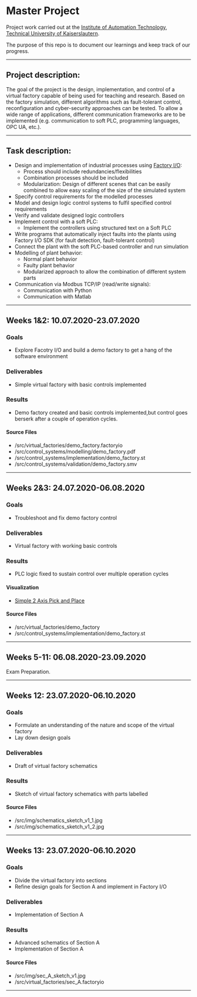 # Master Project
Project work carried out at the [Institute of Automation Technology, Technical University of Kaiserslautern](https://www.eit.uni-kl.de/atplus/home/).

The purpose of this repo is to document our learnings and keep track of our progress.

-------------------------------------------------------------------------------------------------------------------------------------------
## Project description:
The goal of the project is the design, implementation, and control of a virtual factory capable of being used for teaching and research. 
Based on the factory simulation, different algorithms such as fault-tolerant control, 
reconfiguration and cyber-security approaches can be tested. 
To allow a wide range of applications, different communication frameworks are to be implemented 
(e.g. communication to soft PLC, programming languages, OPC UA, etc.). 

-------------------------------------------------------------------------------------------------------------------------------------------
## Task description:
<!-- 
Markdown Tips: 
- Nested lists obtained by using 4 spaces before each bullet point. 
-->
- Design and implementation of industrial processes using [Factory I/O](https://factoryio.com/):
    - Process should include redundancies/flexibilities
    - Combination processes should be included
    - Modularization: Design of different scenes that can be easily combined to allow easy scaling of the size of the simulated system
- Specify control requirements for the modelled processes
- Model and design logic control systems to fulfil specified control requirements
- Verify and validate designed logic controllers
- Implement control with a soft PLC:
  - Implement the controllers using structured text on a Soft PLC
- Write programs that automatically inject faults into the plants using Factory I/O SDK (for fault detection, fault-tolerant control)
- Connect the plant with the soft PLC-based controller and run simulation
- Modelling of plant behavior:
    - Normal plant behavior
    - Faulty plant behavior
    - Modularized approach to allow the combination of different system parts
- Communication via Modbus TCP/IP (read/write signals):
    - Communication with Python
    - Communication with Matlab

-------------------------------------------------------------------------------------------------------------------------------------------
## Weeks 1&2: 10.07.2020-23.07.2020
### Goals
- Explore Facotry I/O and build a demo factory to get a hang of the software environment
### Deliverables
- Simple virtual factory with basic controls implemented
### Results
- Demo factory created and basic controls implemented,but control goes berserk after a couple of operation cycles.
#### Source Files
- /src/virtual_factories/demo_factory.factoryio
- /src/control_systems/modelling/demo_factory.pdf
- /src/control_systems/implementation/demo_factory.st
- /src/control_systems/validation/demo_factory.smv

-------------------------------------------------------------------------------------------------------------------------------------------
## Weeks 2&3: 24.07.2020-06.08.2020
### Goals
- Troubleshoot and fix demo factory control
### Deliverables
- Virtual factory with working basic controls
### Results
- PLC logic fixed to sustain control over multiple operation cycles
#### Visualization
- [Simple 2 Axis Pick and Place](https://youtu.be/4csPRa-M_I4)
#### Source Files
- /src/virtual_factories/demo_factory
- /src/control_systems/implementation/demo_factory.st
-------------------------------------------------------------------------------------------------------------------------------------------
## Weeks 5-11: 06.08.2020-23.09.2020
Exam Preparation.

-------------------------------------------------------------------------------------------------------------------------------------------

## Weeks 12: 23.07.2020-06.10.2020
### Goals
- Formulate an understanding of the nature and scope of the virtual factory
- Lay down design goals
### Deliverables
- Draft of virtual factory schematics
### Results
- Sketch of virtual factory schematics with parts labelled
#### Source Files
- /src/img/schematics_sketch_v1_1.jpg
- /src/img/schematics_sketch_v1_2.jpg
-------------------------------------------------------------------------------------------------------------------------------------------

## Weeks 13: 23.07.2020-06.10.2020
### Goals
- Divide the virtual factory into sections
- Refine design goals for Section A and implement in Factory I/O
### Deliverables
- Implementation of Section A
### Results
- Advanced schematics of Section A
- Implementation of Section A
#### Source Files
- /src/img/sec_A_sketch_v1.jpg
- /src/virtual_factories/sec_A.factoryio
-------------------------------------------------------------------------------------------------------------------------------------------
